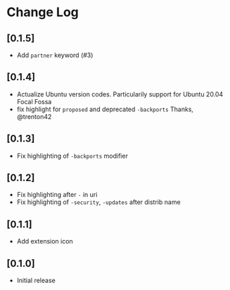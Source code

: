 # Change Log

## [0.1.5]

- Add `partner` keyword (#3)

## [0.1.4]

- Actualize Ubuntu version codes. Particularily support for Ubuntu 20.04 Focal Fossa
- fix highlight for `proposed` and deprecated `-backports`
Thanks, @trenton42

## [0.1.3]

- Fix highlighting of `-backports` modifier

## [0.1.2]

- Fix highlighting after `-` in uri
- Fix highlighting of `-security`, `-updates` after distrib name

## [0.1.1]

- Add extension icon

## [0.1.0]

- Initial release
